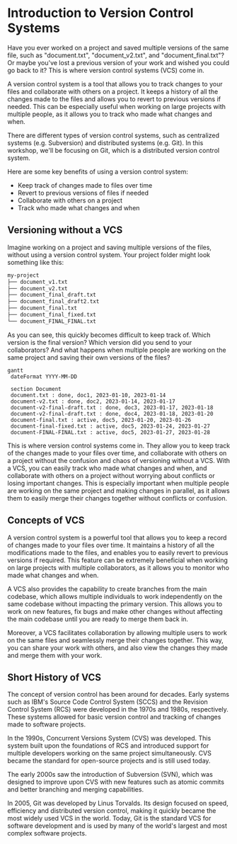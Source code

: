# Introduction to Version Control Systems

Have you ever worked on a project and saved multiple versions of the same file, such as "document.txt", "document_v2.txt", and "document_final.txt"? Or maybe you've lost a previous version of your work and wished you could go back to it? This is where version control systems (VCS) come in.

A version control system is a tool that allows you to track changes to your files and collaborate with others on a project. It keeps a history of all the changes made to the files and allows you to revert to previous versions if needed. This can be especially useful when working on large projects with multiple people, as it allows you to track who made what changes and when.

There are different types of version control systems, such as centralized systems (e.g. Subversion) and distributed systems (e.g. Git). In this workshop, we'll be focusing on Git, which is a distributed version control system.

Here are some key benefits of using a version control system:
- Keep track of changes made to files over time
- Revert to previous versions of files if needed
- Collaborate with others on a project
- Track who made what changes and when

## Versioning without a VCS

Imagine working on a project and saving multiple versions of the files, without using a version control system. Your project folder might look something like this:

```bash
my-project 
├── document_v1.txt 
├── document_v2.txt 
├── document_final_draft.txt 
├── document_final_draft2.txt 
├── document_final.txt 
├── document_final_fixed.txt 
└── document_FINAL_FINAL.txt
```

As you can see, this quickly becomes difficult to keep track of. Which version is the final version? Which version did you send to your collaborators? And what happens when multiple people are working on the same project and saving their own versions of the files?

```mermaid
gantt
 dateFormat YYYY-MM-DD
 
 section Document
 document.txt : done, doc1, 2023-01-10, 2023-01-14
 document-v2.txt : done, doc2, 2023-01-14, 2023-01-17
 document-v2-final-draft.txt : done, doc3, 2023-01-17, 2023-01-18
 document-v2-final-draft.txt : done, doc4, 2023-01-18, 2023-01-20
 document-final.txt : active, doc5, 2023-01-20, 2023-01-26
 document-final-fixed.txt : active, doc5, 2023-01-24, 2023-01-27
 document-FINAL-FINAL.txt : active, doc5, 2023-01-27, 2023-01-28
```

This is where version control systems come in. They allow you to keep track of the changes made to your files over time, and collaborate with others on a project without the confusion and chaos of versioning without a VCS. With a VCS, you can easily track who made what changes and when, and collaborate with others on a project without worrying about conflicts or losing important changes. This is especially important when multiple people are working on the same project and making changes in parallel, as it allows them to easily merge their changes together without conflicts or confusion.

## Concepts of VCS

A version control system is a powerful tool that allows you to keep a record of changes made to your files over time. It maintains a history of all the modifications made to the files, and enables you to easily revert to previous versions if required. This feature can be extremely beneficial when working on large projects with multiple collaborators, as it allows you to monitor who made what changes and when.

A VCS also provides the capability to create branches from the main codebase, which allows multiple individuals to work independently on the same codebase without impacting the primary version. This allows you to work on new features, fix bugs and make other changes without affecting the main codebase until you are ready to merge them back in.

Moreover, a VCS facilitates collaboration by allowing multiple users to work on the same files and seamlessly merge their changes together. This way, you can share your work with others, and also view the changes they made and merge them with your work.

## Short History of VCS

The concept of version control has been around for decades. Early systems such as IBM's Source Code Control System (SCCS) and the Revision Control System (RCS) were developed in the 1970s and 1980s, respectively. These systems allowed for basic version control and tracking of changes made to software projects.

In the 1990s, Concurrent Versions System (CVS) was developed. This system built upon the foundations of RCS and introduced support for multiple developers working on the same project simultaneously. CVS became the standard for open-source projects and is still used today.

The early 2000s saw the introduction of Subversion (SVN), which was designed to improve upon CVS with new features such as atomic commits and better branching and merging capabilities.

In 2005, Git was developed by Linus Torvalds. Its design focused on speed, efficiency and distributed version control, making it quickly became the most widely used VCS in the world. Today, Git is the standard VCS for software development and is used by many of the world's largest and most complex software projects.
